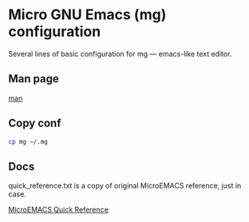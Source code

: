 # Micro GNU Emacs (mg) configuration

Several lines of basic configuration for mg — emacs-like text editor.

## Man page

[man](https://man.openbsd.org/mg)

## Copy conf

``` bash
cp mg ~/.mg
```

## Docs

quick_reference.txt is a copy of original MicroEMACS reference, just in case.

[MicroEMACS Quick Reference](https://www.stsci.edu/~strolger/docs/emacs_guide.html)

